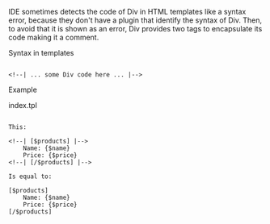 IDE sometimes detects the code of Div in HTML templates like a syntax error, because they don't have a plugin that identify the syntax of Div. Then, to avoid that it is shown as an error, Div provides two tags to encapsulate its code making it a comment.

Syntax in templates

```

<!--| ... some Div code here ... |-->

```

Example

index.tpl

```

This:
	
<!--| [$products] |-->
	Name: {$name}
	Price: {$price}
<!--| [/$products] |-->
	
Is equal to:
	
[$products]
	Name: {$name}
	Price: {$price}
[/$products]

```
